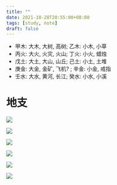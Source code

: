 ```yaml
---
title: ""
date: 2021-10-28T20:55:00+08:00
tags: [study, note]
draft: false
---
```


- 甲木: 大木, 大树, 高树; 乙木: 小木, 小草
- 丙火: 大火, 火灾, 火山; 丁火: 小火, 蜡烛
- 戊土: 大土, 大山, 山丘; 己土: 小土, 土堆
- 庚金: 大金, 金矿, 飞机? ; 辛金: 小金, 戒指
- 壬水: 大水, 黄河, 长江; 癸水: 小水, 小溪

# 地支

![](/images/posts/Pasted%20image%2020211029110415.png)

![](/images/posts/Pasted%20image%2020211029110452.png)

![](/images/posts/Pasted%20image%2020211029110530.png)

![](/images/posts/Pasted%20image%2020211029110540.png)

![](/images/posts/Pasted%20image%2020211029110553.png)

![](/images/posts/Pasted%20image%2020211029110600.png)